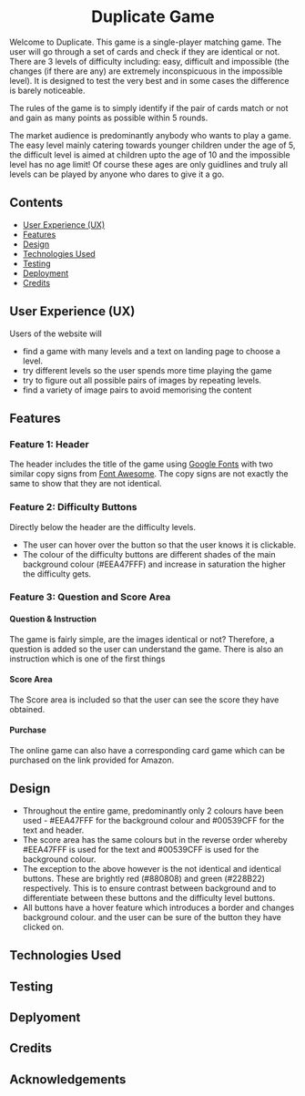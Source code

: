 <h1 align="center">Duplicate Game</h1>

Welcome to Duplicate. This game is a single-player matching game. The user will go through a set of cards and check if they are identical or not. There are 3 levels of difficulty including: easy, difficult and impossible (the changes (if there are any) are extremely inconspicuous in the impossible level). It is designed to test the very best and in some cases the difference is barely noticeable. 

The rules of the game is to simply identify if the pair of cards match or not and gain as many points as possible within 5 rounds.

The market audience is predominantly anybody who wants to play a game. The easy level mainly catering towards younger children under the age of 5, the difficult level is aimed at children upto the age of 10 and the impossible level has no age limit! Of course these ages are only guidlines and truly all levels can be played by anyone who dares to give it a go.

## Contents
* [User Experience (UX)](#user-experience-ux) 
* [Features](#features)
* [Design](#design)
* [Technologies Used](#technologies-used)
* [Testing](#testing)
* [Deployment](#deployment)
* [Credits](#credits)

## User Experience (UX)
Users of the website will
* find a game with many levels and a text on landing page to choose a level.
* try different levels so the user spends more time playing the game
* try to figure out all possible pairs of images by repeating levels.
* find a variety of image pairs to avoid memorising the content

## Features
### Feature 1: Header
The header includes the title of the game using [Google Fonts](https://fonts.google.com/) with two similar copy signs from [Font Awesome](https://fontawesome.com/). The copy signs are not exactly the same to show that they are not identical.  

### Feature 2: Difficulty Buttons
Directly below the header are the difficulty levels. 
- The user can hover over the button so that the user knows it is clickable. 
- The colour of the difficulty buttons are different shades of the main background colour (#EEA47FFF) and increase in saturation the higher the difficulty gets. 

### Feature 3: Question and Score Area
#### Question & Instruction
The game is fairly simple, are the images identical or not? Therefore, a question is added so the user can understand the game.
There is also an instruction which is one of the first things  
#### Score Area
The Score area is included so that the user can see the score they have obtained.  
#### Purchase
The online game can also have a corresponding card game which can be purchased on the link provided for Amazon. 

## Design 
* Throughout the entire game, predominantly only 2 colours have been used - #EEA47FFF for the background colour and #00539CFF for the text and header.
* The score area has the same colours but in the reverse order whereby #EEA47FFF is used for the text and #00539CFF is used for the background colour.
* The exception to the above however is the not identical and identical buttons. These are brightly red (#880808) and green (#228B22) respectively. This is to ensure contrast between background and to differentiate between these buttons and the difficulty level buttons. 
* All buttons have a hover feature which introduces a border and changes background colour. and the user can be sure of the button they have clicked on. 

## Technologies Used

## Testing

## Deplyoment

## Credits

## Acknowledgements

